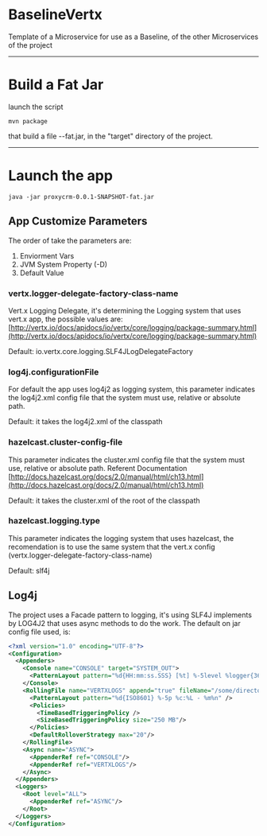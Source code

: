 # BaselineVertx

Template of a Microservice for use as a Baseline, of the other Microservices of the project


---
# Build a Fat Jar

launch the script
```
mvn package
```

that build a file <artifact>-<version>-fat.jar, in the "target" directory of the project.


---
# Launch the app

```
java -jar proxycrm-0.0.1-SNAPSHOT-fat.jar

```

## App Customize Parameters

The order of take the parameters are:
1. Enviorment Vars
2. JVM System Property (-D)
3. Default Value

### vertx.logger-delegate-factory-class-name
Vert.x Logging Delegate, it's determining the Logging system that uses vert.x app, the possible values are: [http://vertx.io/docs/apidocs/io/vertx/core/logging/package-summary.html](http://vertx.io/docs/apidocs/io/vertx/core/logging/package-summary.html)

Default: io.vertx.core.logging.SLF4JLogDelegateFactory

### log4j.configurationFile
For default the app uses log4j2 as logging system, this parameter indicates the log4j2.xml config file that the system must use, relative or absolute path.

Default: it takes the log4j2.xml of the classpath

### hazelcast.cluster-config-file
This parameter indicates the cluster.xml config file that the system must use, relative or absolute path.
Referent Documentation [http://docs.hazelcast.org/docs/2.0/manual/html/ch13.html](http://docs.hazelcast.org/docs/2.0/manual/html/ch13.html)

Default: it takes the cluster.xml of the root of the classpath

### hazelcast.logging.type
This parameter indicates the logging system that uses hazelcast, the recomendation is to use the same system that the vert.x config (vertx.logger-delegate-factory-class-name)

Default: slf4j

## Log4j
The project uses a Facade pattern to logging, it's using SLF4J implements by LOG4J2 that uses async methods to do the work.
The default on jar config file used, is: 

```xml
<?xml version="1.0" encoding="UTF-8"?>
<Configuration>
  <Appenders>
    <Console name="CONSOLE" target="SYSTEM_OUT">
      <PatternLayout pattern="%d{HH:mm:ss.SSS} [%t] %-5level %logger{36} - %msg%n"/>
    </Console>
    <RollingFile name="VERTXLOGS" append="true" fileName="/some/directory/of/the/local/machine/vertx.log" filePattern="/some/directory/of/the/local/machine/$${date:yyyy-MM}/vertx-%d{MM-dd-yyyy}-%i.log.gz">
      <PatternLayout pattern="%d{ISO8601} %-5p %c:%L - %m%n" />
      <Policies>
        <TimeBasedTriggeringPolicy />
        <SizeBasedTriggeringPolicy size="250 MB"/>
      </Policies>
      <DefaultRolloverStrategy max="20"/>
    </RollingFile>
    <Async name="ASYNC">
      <AppenderRef ref="CONSOLE"/>
      <AppenderRef ref="VERTXLOGS"/>
    </Async>
  </Appenders>
  <Loggers>
    <Root level="ALL">
      <AppenderRef ref="ASYNC"/>
    </Root>
  </Loggers>
</Configuration>

```
